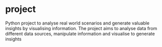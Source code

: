 # project
Python project to analyse real world scenarios and generate valuable insights by
visualising information. The project aims to analyse data from different data sources,
manipulate information and visualise to generate insights
